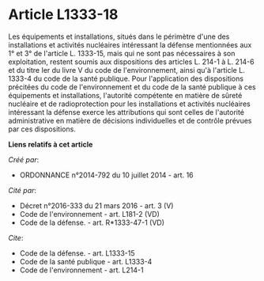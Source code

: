 # Article L1333-18

Les équipements et installations, situés dans le périmètre d'une des installations et activités nucléaires intéressant la
défense mentionnées aux 1° et 3° de l'article L. 1333-15, mais qui ne sont pas nécessaires à son exploitation, restent soumis
aux dispositions des articles L. 214-1 à L. 214-6 et du titre Ier du livre V du code de l'environnement, ainsi qu'à l'article
L. 1333-4 du code de la santé publique. Pour l'application des dispositions précitées du code de l'environnement et du code
de la santé publique à ces équipements et installations, l'autorité compétente en matière de sûreté nucléaire et de
radioprotection pour les installations et activités nucléaires intéressant la défense exerce les attributions qui sont celles
de l'autorité administrative en matière de décisions individuelles et de contrôle prévues par ces dispositions.

**Liens relatifs à cet article**

_Créé par_:

  - ORDONNANCE n°2014-792 du 10 juillet 2014 - art. 16

_Cité par_:

  - Décret n°2016-333 du 21 mars 2016 - art. 3 (V)
  - Code de l'environnement - art. L181-2 (VD)
  - Code de la défense. - art. R*1333-47-1 (VD)

_Cite_:

  - Code de la défense. - art. L1333-15
  - Code de la santé publique - art. L1333-4
  - Code de l'environnement - art. L214-1
